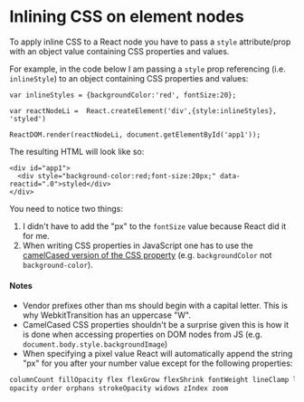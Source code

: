 # Inlining CSS on element nodes

To apply inline CSS to a React node you have to pass a `style` attribute/prop with an object value containing CSS properties and values.

For example, in the code below I am passing a `style` prop referencing (i.e. `inlineStyle`)  to an object containing CSS properties and values:

```
var inlineStyles = {backgroundColor:'red', fontSize:20};

var reactNodeLi =  React.createElement('div',{style:inlineStyles}, 'styled')

ReactDOM.render(reactNodeLi, document.getElementById('app1'));
```

The resulting HTML will look like so:

```
<div id="app1">
  <div style="background-color:red;font-size:20px;" data-reactid=".0">styled</div>
</div>
```

You need to notice two things:

1. I didn't have to add the "px" to the `fontSize` value because React did it for me.
2. When writing CSS properties in JavaScript one has to use the [camelCased version of the CSS property](https://www.w3.org/TR/DOM-Level-2-Style/css.html#CSS-ElementCSSInlineStyle) (e.g. `backgroundColor` not `background-color`). 

#### Notes

* Vendor prefixes other than ms should begin with a capital letter. This is why WebkitTransition has an uppercase "W".
* CamelCased CSS properties shouldn't be a surprise given this is how it is done when accessing properties on DOM nodes from JS (e.g. `document.body.style.backgroundImage`)
* When specifying a pixel value React will automatically append the string "px" for you after your number value except for the following properties:

```html
columnCount fillOpacity flex flexGrow flexShrink fontWeight lineClamp lineHeight
opacity order orphans strokeOpacity widows zIndex zoom
```
